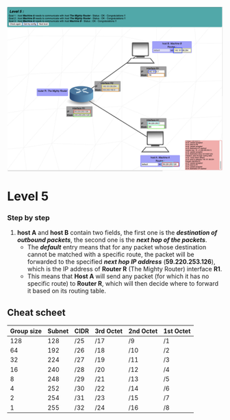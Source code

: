 <img width="1149" alt="Level 1" src="Level_05.png">






































# Level 5
### Step by step
1. **host A** and **host B** contain two fields, the first one is the ***destination of outbound packets***, the second one is the ***next hop of the packets***.
	- The ***default*** entry means that for any packet whose destination cannot be matched with a specific route, the packet will be forwarded to the specified ***next hop IP address*** (**59.220.253.126**), which is the IP address of **Router R** (The Mighty Router) interface **R1**.
	- This means that **Host A** will send any packet (for which it has no specific route) to **Router R**, which will then decide where to forward it based on its routing table.


## Cheat scheet
|Group size|Subnet|CIDR|3rd Octet|2nd Octet|1st Octet|
|    -     |   -  |  - |    -    |    -    |    -    |
|   128    |  128 | /25|   /17   |   /9    |   /1    |
|    64    |  192 | /26|   /18   |   /10   |   /2    |
|    32    |  224 | /27|   /19   |   /11   |   /3    |
|    16    |  240 | /28|   /20   |   /12   |   /4    |
|    8     |  248 | /29|   /21   |   /13   |   /5    |
|    4     |  252 | /30|   /22   |   /14   |   /6    |
|    2     |  254 | /31|   /23   |   /15   |   /7    |
|    1     |  255 | /32|   /24   |   /16   |   /8    |
